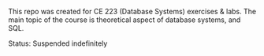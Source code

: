 This repo was created for CE 223 (Database Systems) exercises & labs. The main topic of the course is theoretical aspect of database systems, and SQL.

Status: Suspended indefinitely